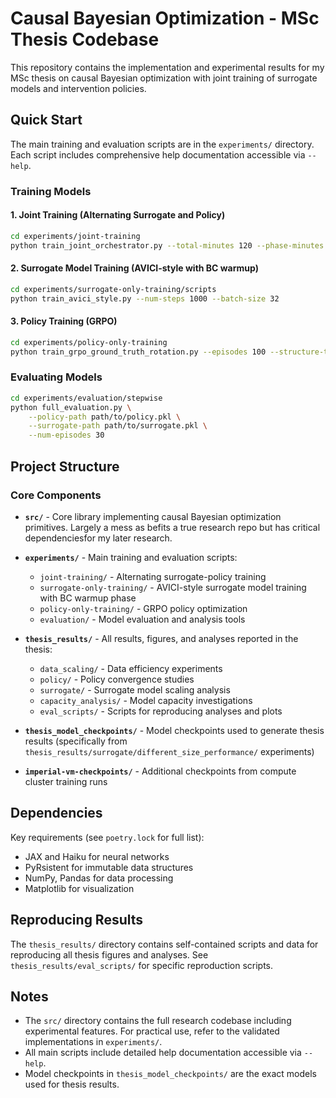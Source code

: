 # Causal Bayesian Optimization - MSc Thesis Codebase

This repository contains the implementation and experimental results for my MSc thesis on causal Bayesian optimization with joint training of surrogate models and intervention policies.

## Quick Start

The main training and evaluation scripts are in the `experiments/` directory. Each script includes comprehensive help documentation accessible via `--help`.

### Training Models

#### 1. Joint Training (Alternating Surrogate and Policy)
```bash
cd experiments/joint-training
python train_joint_orchestrator.py --total-minutes 120 --phase-minutes 10
```

#### 2. Surrogate Model Training (AVICI-style with BC warmup)
```bash
cd experiments/surrogate-only-training/scripts
python train_avici_style.py --num-steps 1000 --batch-size 32
```

#### 3. Policy Training (GRPO)
```bash
cd experiments/policy-only-training
python train_grpo_ground_truth_rotation.py --episodes 100 --structure-types chain
```

### Evaluating Models

```bash
cd experiments/evaluation/stepwise
python full_evaluation.py \
    --policy-path path/to/policy.pkl \
    --surrogate-path path/to/surrogate.pkl \
    --num-episodes 30
```

## Project Structure

### Core Components

- **`src/`** - Core library implementing causal Bayesian optimization primitives. Largely a mess as befits a true research repo but has critical dependenciesfor my later research.

- **`experiments/`** - Main training and evaluation scripts:
  - `joint-training/` - Alternating surrogate-policy training
  - `surrogate-only-training/` - AVICI-style surrogate model training with BC warmup phase
  - `policy-only-training/` - GRPO policy optimization
  - `evaluation/` - Model evaluation and analysis tools

- **`thesis_results/`** - All results, figures, and analyses reported in the thesis:
  - `data_scaling/` - Data efficiency experiments
  - `policy/` - Policy convergence studies
  - `surrogate/` - Surrogate model scaling analysis
  - `capacity_analysis/` - Model capacity investigations
  - `eval_scripts/` - Scripts for reproducing analyses and plots

- **`thesis_model_checkpoints/`** - Model checkpoints used to generate thesis results (specifically from `thesis_results/surrogate/different_size_performance/` experiments)

- **`imperial-vm-checkpoints/`** - Additional checkpoints from compute cluster training runs

## Dependencies

Key requirements (see `poetry.lock` for full list):
- JAX and Haiku for neural networks
- PyRsistent for immutable data structures
- NumPy, Pandas for data processing
- Matplotlib for visualization

## Reproducing Results

The `thesis_results/` directory contains self-contained scripts and data for reproducing all thesis figures and analyses. See `thesis_results/eval_scripts/` for specific reproduction scripts.

## Notes

- The `src/` directory contains the full research codebase including experimental features. For practical use, refer to the validated implementations in `experiments/`.
- All main scripts include detailed help documentation accessible via `--help`.
- Model checkpoints in `thesis_model_checkpoints/` are the exact models used for thesis results.